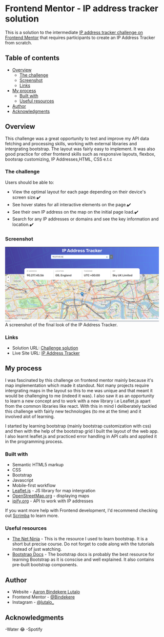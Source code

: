 # Frontend Mentor - IP address tracker solution

This is a solution to the intermediate [IP address tracker challenge on Frontend Mentor](https://www.frontendmentor.io/challenges/ip-address-tracker-I8-0yYAH0) that requires participants to create an IP Address Tracker from scratch.

## Table of contents

- [Overview](#overview)
  - [The challenge](#the-challenge)
  - [Screenshot](#screenshot)
  - [Links](#links)
- [My process](#my-process)
  - [Built with](#built-with)
  - [Useful resources](#useful-resources)
- [Author](#author)
- [Acknowledgments](#acknowledgments)

## Overview

This challenge was a great opportunity to test and improve my API data fetching and processing skills, working with external libraries and intergrating bootstrap. The layout was fairly easy to implement. It was also good practice for other frontend skills such as responsive layouts, flexbox, bootsrap customizing, IP Addresses,HTML, CSS e.t.c

### The challenge

Users should be able to:

- View the optimal layout for each page depending on their device's screen size.✔️
- See hover states for all interactive elements on the page.✔️
- See their own IP address on the map on the initial page load.✔️
- Search for any IP addresses or domains and see the key information and location.✔️

### Screenshot

![](./images/screenshot.PNG)
A screenshot of the final look of the IP Address Tracker.

### Links

- Solution URL: [Challenge solution](https://www.frontendmentor.io/solutions/mobile-first-workflow-and-bootstrap-grid-dgFmk7LY1C)
- Live Site URL: [IP Address Tracker](https://bindekere-ip-address-tracker.netlify.app/)

## My process

I was fascinated by this challenge on frontend mentor mainly because it's map implementation which made it standout.
Not many projects require intergrating maps in the layout so this to me was unique and that meant it would be challenging to me (indeed it was).
I also saw it as an opportunity to learn a new concept and to work with a new library i.e Leaflet.js apart from the common libraries like react.
With this in mind I deliberately tackled this challenge with fairly new technologies (to me at the time) and it involved alot of learning.

I started by learning bootstrap (mainly bootstrap customization with css) and then with the help of the bootstrap grid I built the layout of the web app.
I also learnt leaflet.js and practiced error handling in API calls and applied it in the programming process.

### Built with

- Semantic HTML5 markup
- CSS
- Bootstrap
- Javascript
- Mobile-first workflow
- [Leaflet.js](https://leafletjs.com/index.html) - JS library for map intergration
- [OpenStreetMap.org](https://nextjs.org/) - displaying maps
- [ipify.org](https://www.ipify.org/) - API to work with IP addresses

If you want more help with Frontend development, I'd recommend checking out [Scrimba](https://scrimba.com/allcourses) to learn more.

### Useful resources

- [The Net Ninja](https://www.youtube.com/watch?v=O_9u1P5YjVc&list=PL4cUxeGkcC9joIM91nLzd_qaH_AimmdAR) - This is the resource I used to learn bootstrap. It is a short but precise course. Do not forget to code along with the tutorials instead of just watching.
- [Bootstrap Docs](https://getbootstrap.com/) - The bootstrap docs is probably the best resource for learning Bootstrap as it is conscise and well explained. It also contains pre-built bootstrap components.

## Author

- Website - [Aaron Bindekere Lutalo](https://github.com/Bindekere)
- Frontend Mentor - [@Bindekere](https://www.frontendmentor.io/profile/Bindekere)
- Instagram - [@lutalo\_](https://www.instagram.com/_lutalo_/)

## Acknowledgments

-Water 😂
-Spotify
